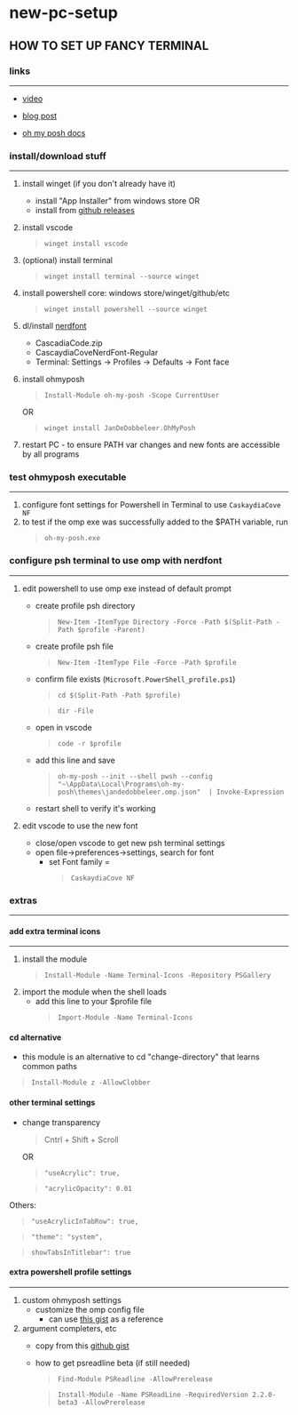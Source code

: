 # new-pc-setup

## HOW TO SET UP FANCY TERMINAL

### links
---
- [video](https://www.youtube.com/watch?v=VT2L1SXFq9U&t=1345s)

- [blog post](https://www.hanselman.com/blog/my-ultimate-powershell-prompt-with-oh-my-posh-and-the-windows-terminal)

- [oh my posh docs](https://ohmyposh.dev/docs/)


### install/download stuff
---
1. install winget (if you don't already have it)
   - install "App Installer" from windows store OR
   - install from [github releases](https://github.com/microsoft/winget-cli/releases)
1. install vscode
   >`winget install vscode`
1. (optional) install terminal
   >`winget install terminal --source winget`
1. install powershell core: windows store/winget/github/etc
   >`winget install powershell --source winget`

1. dl/install [nerdfont](https://github.com/ryanoasis/nerd-fonts/releases)
   - CascadiaCode.zip
   - CascaydiaCoveNerdFont-Regular
   - Terminal: Settings -> Profiles -> Defaults -> Font face

1. install ohmyposh
   >`Install-Module oh-my-posh -Scope CurrentUser`
   
   OR
   >`winget install JanDeDobbeleer.OhMyPosh`
1. restart PC - to ensure PATH var changes and new fonts are accessible by all programs

### test ohmyposh executable
---
1. configure font settings for Powershell in Terminal to use `CaskaydiaCove NF`
1. to test if the omp exe was successfully added to the $PATH variable, run
    >`oh-my-posh.exe`

### configure psh terminal to use omp with nerdfont
---

1. edit powershell to use omp exe instead of default prompt

   - create profile psh directory
      >`New-Item -ItemType Directory -Force -Path $(Split-Path -Path $profile -Parent)`
   - create profile psh file
      >`New-Item -ItemType File -Force -Path $profile`
   - confirm file exists (`Microsoft.PowerShell_profile.ps1`)
      >`cd $(Split-Path -Path $profile)`
      
      >`dir -File`
   - open in vscode
      >`code -r $profile`
   - add this line and save
      >`oh-my-posh --init --shell pwsh --config "~\AppData\Local\Programs\oh-my-posh\themes\jandedobbeleer.omp.json"  | Invoke-Expression`
   - restart shell to verify it's working
1. edit vscode to use the new font
   - close/open vscode to get new psh terminal settings
   - open file->preferences->settings, search for font
     - set Font family = 
        >`CaskaydiaCove NF`

### extras
---

#### add extra terminal icons
---
1. install the module
    >`Install-Module -Name Terminal-Icons -Repository PSGallery`
1. import the module when the shell loads
    - add this line to your $profile file
        >`Import-Module -Name Terminal-Icons`

#### cd alternative
- this module is an alternative to cd "change-directory" that learns common paths
>`Install-Module z -AllowClobber`

#### other terminal settings
- change transparency
      
   >Cntrl + Shift + Scroll

   OR
   >`"useAcrylic": true,`

   >`"acrylicOpacity": 0.01`

Others:

>`"useAcrylicInTabRow": true,`

>`"theme": "system",`

>`showTabsInTitlebar": true`

#### extra powershell profile settings
---
1. custom ohmyposh settings
   - customize the omp config file
        - can use [this gist](https://gist.github.com/shanselman/1f69b28bfcc4f7716e49eb5bb34d7b2c?WT.mc_id=-blog-scottha) as a reference
1. argument completers, etc
   - copy from this [github gist](https://gist.github.com/shanselman/25f5550ad186189e0e68916c6d7f44c3)
   - how to get psreadline beta (if still needed)
       >`Find-Module PSReadline -AllowPrerelease`

       >`Install-Module -Name PSReadLine -RequiredVersion 2.2.0-beta3 -AllowPrerelease`
